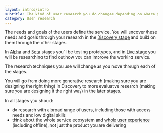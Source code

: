 ```yaml
---
layout: intros/intro
subtitle: The kind of user research you do changes depending on where you are in the service design and delivery process.
category: User research
---
```


The needs and goals of the users define the service. You will uncover these needs and goals through your research in the [Discovery stage](#) and build on them through the other stages.

In [Alpha](#) and [Beta](#) stages you'll be testing prototypes, and in [Live stage](#) you will be researching to find out how you can improve the working service.

The research techniques you use will change as you move through each of the stages.

You will go from doing more generative research (making sure you are designing the right thing) in Discovery to more evaluative research (making sure you are designing it the right way) in the later stages.

In all stages you should:
- do research with a broad range of users, including those with access needs and low digital skills
- think about the whole service ecosystem and [whole user experience](#) (including offline), not just the product you are delivering

